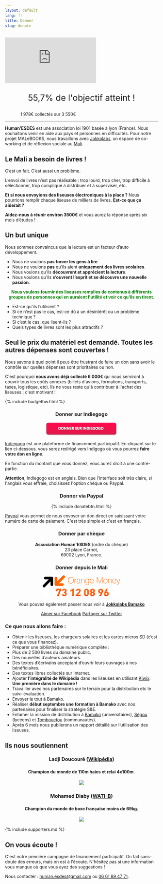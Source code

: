 ```yaml
---
layout: default
lang: fr
title: Donner
slug: donate
---
```


<div class='embed-container'><iframe src='http://player.vimeo.com/video/91094527?title=0&amp;byline=0&amp;portrait=0' frameborder='0' webkitAllowFullScreen mozallowfullscreen allowFullScreen></iframe></div>

<div style="max-width:500px;text-align:center;margin:auto;">
    <p style="font-size:2em;">55,7% de l'objectif atteint !</p>
    <div class="progress progress-striped">
      <div class="progress-bar progress-bar-warning" role="progressbar" aria-valuenow="56" aria-valuemin="0" aria-valuemax="100" style="width: 56%;"><span>1 978€ collectés sur 3 550€</span></div>
    </div>
</div>

<hr />

**Human’ESDES** est une association loi 1901 basée à lyon (France). Nous souhaitons venir en aide aux pays et personnes en difficultés. Pour notre projet MALeBOOKS, nous travaillons avec [Jokkolabs](http://jokkolabs.net), un espace de co-working et de réflexion sociale au [Mali](http://fr.wikipedia.org/wiki/Mali).

## Le Mali a besoin de livres !

C’est un fait. C’est aussi un problème.

L’envoi de livres n’est pas réalisable : trop lourd, trop cher, trop difficile à sélectionner, trop compliqué à distribuer et à superviser, etc.

**Et si nous envoyions des liseuses électroniques à la place ?** Nous pourrions remplir chaque liseuse de milliers de livres. **Est-ce que ça aiderait ?**

**Aidez-nous à réunir environ 3500€** et vous aurez la réponse après six mois d’études !

## Un but unique ##

Nous sommes convaincus que la lecture est un facteur d’auto développement.

* Nous ne voulons **pas forcer les gens à lire**.
* Nous ne voulons **pas** qu’ils aient **uniquement des livres scolaires**.
* Nous voulons qu’ils **découvrent et apprécient la lecture**.
* Nous voulons qu’ils **s’ouvrent l’esprit et se découvre une nouvelle passion**.


<p style="text-align:center; color:green; font-weight:bold;">Nous voulons fournir des liseuses remplies de contenus à différents groupes de personnes qui en auraient l'utilité et voir ce qu'ils en tirent.</p>

* Est-ce qu’ils l’utilisent ?
* Si ce n’est pas le cas, est-ce dû à un désintérêt ou un problème technique ?
* Si c’est le cas, que lisent-ils ?
* Quels types de livres sont les plus attractifs ?

## Seul le prix du matériel est demandé. Toutes les autres dépenses sont couvertes !

Nous savons à quel point il peut-être frustrant de faire un don sans avoir le contrôle sur quelles dépenses sont prioritaires ou non.

C'est pourquoi **nous avons déjà collecté 6 000€** qui nous serviront à couvrir tous les coûts annexes (billets d'avions, formations, transports, taxes, logistique, etc).  Ils ne vous reste qu'à contribuer à l'achat des liseuses ; c'est motivant !

{% include budgethw.html %}

<div class="row">
<div class="col-md-4" style="text-align:center;">
    <h3>Donner sur Indiegogo</h3>
    <p><a href="http://igg.me/at/malebooks"><img src="/medias/donate-fr.png" /></a></p>
    <p style="text-align:left;"><a href="http://igg.me/at/malebooks">Indiegogo</a> est une plateforme de financement participatif. En cliquant sur le lien ci-dessous, vous serez redirigé vers Indigogo où vous pourrez <strong>faire votre don en ligne</strong>.</p>
    <p style="text-align:left;">En fonction du montant que vous donnez, vous aurez droit à une contre-partie.</p>
    <p style="text-align:left;"><strong>Attention</strong>, Indiegogo est en anglais. Bien que l'interface soit très claire, si l'anglais vous effraie, choisissez l'option chèque ou Paypal.</p>
</div>

<div class="col-md-4" style="text-align:center;">
    <h3>Donner via Paypal</h3>
    <p>{% include donatebtn.html %}</p>
    <p style="text-align:left;"><a href="https://paypal.com">Paypal</a> vous permet de nous envoyer un don direct en saisissant votre numéro de carte de paiement. C'est très simple et c'est en français.</p>
</div>

<div class="col-md-4" style="text-align:center;">
    <h3>Donner par chèque</h3>
    <p><strong>Association Human'ESDES</strong> (ordre du chèque)<br />23 place Carnot,<br />69002 Lyon, France.</p>
    <h3>Donner depuis le Mali</h3>
    <p><img src="/medias/orange-money.png" /></p>
    <p>Vous pouvez également passer nous voir à <strong><a href="http://www.openstreetmap.org/?mlat=12.66537&mlon=-7.96932#map=17/12.66537/-7.96932">Jokkolabs Bamako</a></strong></p>
</div>

</div>

<p style="text-align:center;"><a class="btn btn-lg btn-primary" href="https://facebook.com/Malebooks" role="button"><i class="glyphicon glyphicon-thumbs-up"></i> Aimer sur Facebook</a> <a class="btn btn-lg btn-primary" href="https://twitter.com/intent/tweet?hashtags=eBooks%20mali&original_referer=&related=eBooksML&text=Aidez+%40eBooksML+et+%40JokkoML+%c3%a0+distribuer+des+liseuses+pleines+de+contenus+(libres)+au+%23Mali+!&tw_p=tweetbutton&url=http%3a%2f%2fmalebooks.ml%2fdonner" role="button"><i class="glyphicon glyphicon-retweet"></i> Partager sur Twitter</a></p>

### Ce que nous allons faire :
* Obtenir les liseuses, les chargeurs solaires et les cartes micros SD (c’est ce que vous financez).
* Préparer une bibliothèque numérique complète :
 * Plus de 2 500 livres du domaine public.
 * Des nouvelles d’auteurs amateurs.
 * Des textes d’écrivains acceptant d’ouvrir leurs ouvrages à nos bénéficiaires.
 * Des textes libres collectés sur Internet.
* Ajouter **l’intégralité de Wikipédia** dans les liseuses en utilisant [Kiwix](http://kiwix.org). **Une première dans le domaine !**
* Travailler avec nos partenaires sur le terrain pour la distribution etc le suivi-évaluation.
* Envoyer le tout à Bamako.
* Réaliser **début septembre une formation à Bamako** avec nos partenaires pour finaliser la stratégie S&E.
* Entamer la mission de distribution à [Bamako](http://fr.wikipedia.org/wiki/Bamako) (universitaires), [Ségou](http://fr.wikipedia.org/wiki/Ségou) (lycéens)  et [Tombouctou](http://fr.wikipedia.org/wiki/Tombouctou) (communautés).
* Après 6 mois nous publierons un rapport détaillé sur l’utilisation des liseuses.

## Ils nous soutiennent

<div class="row" style="text-align:center;">
<div class="col-md-6">
    <h3>Ladji Doucouré (<a href="http://fr.wikipedia.org/wiki/Ladji_Doucouré">Wikipédia</a>)<h3>
    <h4>Champion du monde de 110m haies et relai 4x100m.</h4>
    <img src="https://images.indiegogo.com/file_attachments/478568/files/20140402083121-ladji.jpg?1396452681" />
</div>
<div class="col-md-6">
    <h3>Mohamed Diaby (<a href="http://www.wati-b-corporate.com/activites/sport">WATI-B</a>)<h3>
    <h4>Champion du monde de boxe française moins de 69kg.</h4>
    <img src="https://images.indiegogo.com/file_attachments/478587/files/20140402083658-mohamed-diaby.jpg?1396453018" />
</div>
</div>

{% include supporters.md %}

## On vous écoute !

C'est notre première campagne de financement participatif. On fait sans-doute des erreurs, mais on est à l'écoute. N'hésitez pas si une information vous manque où que vous ayez des suggestions !

Nous contacter : [human.esdes@gmail.com](mailto:human.esdes@gmail.com) ou <a href="tel:33661894771">06 61 89 47 71</a>.

